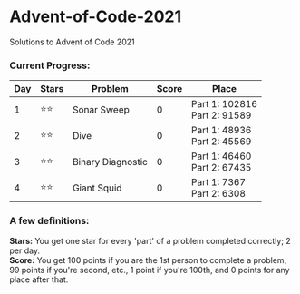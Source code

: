 # Advent-of-Code-2021
Solutions to Advent of Code 2021

### <strong>Current Progress:</strong>
| Day | Stars | Problem     | Score | Place |
|-----|-------|-------------|-------|-------|
| 1   | ⭐⭐    | Sonar Sweep | 0     | Part 1: 102816<br>Part 2: 91589 |
| 2   | ⭐⭐    | Dive        | 0     | Part 1: 48936<br>Part 2: 45569 |
| 3   | ⭐⭐   | Binary Diagnostic | 0    | Part 1: 46460<br>Part 2: 67435 |
| 4   | ⭐⭐   | Giant Squid | 0    | Part 1: 7367<br>Part 2: 6308 |

### <strong>A few definitions:</strong>
<strong>Stars:</strong> You get one star for every 'part' of a problem completed correctly; 2 per day.<br>
<strong>Score:</strong> You get 100 points if you are the 1st person to complete a problem, 99 points if you're second, etc., 1 point if you're 100th, and 0 points for any place after that.